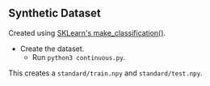 Synthetic Dataset
---
Created using [SKLearn's make_classification()](https://scikit-learn.org/stable/modules/generated/sklearn.datasets.make_classification.html).

* Create the dataset.
	* Run `python3 continuous.py`.

This creates a `standard/train.npy` and `standard/test.npy`.
